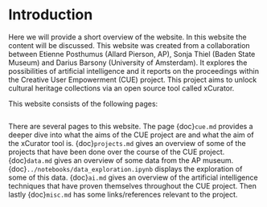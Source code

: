 # Introduction

Here we will provide a short overview of the website. In this website the content will be discussed. This website was created from a collaboration between Etienne Posthumus (Allard Pierson, AP), Sonja Thiel (Baden State Museum) and Darius Barsony (University of Amsterdam). It explores the possibilities of artificial intelligence and it reports on the proceedings within the Creative User Empowerment (CUE) project. This project aims to unlock cultural heritage collections via an open source tool called xCurator. 

This website consists of the following pages:

```{tableofcontents}

```

There are several pages to this website. The page {doc}`cue.md` provides a deeper dive into what the aims of the CUE project are and what the aim of the xCurator tool is. {doc}`projects.md` gives an overview of some of the projects that have been done over the course of the CUE project. {doc}`data.md` gives an overview of some data from the AP museum. {doc}`../notebooks/data_exploration.ipynb` displays the exploration of some of this data. {doc}`ai.md` gives an overview of the artificial intelligence techniques that have proven themselves throughout the CUE project. Then lastly {doc}`misc.md` has some links/references relevant to the project.
